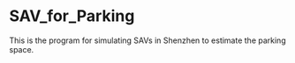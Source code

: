 # SAV_for_Parking
This is the program for simulating SAVs in Shenzhen to estimate the parking space.

